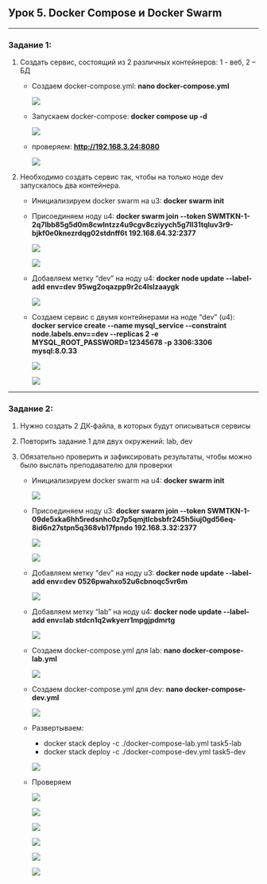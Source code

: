 ## Урок 5. Docker Compose и Docker Swarm
---
### Задание 1:
1.	Создать сервис, состоящий из 2 различных контейнеров: 1 - веб, 2 – БД
    *   Создаем docker-compose.yml: **nano docker-compose.yml**

        ![](images/image1.png)

    *   Запускаем docker-compose: **docker compose up -d**

        ![](images/image2.png)

    *   проверяем: **http://192.168.3.24:8080**

        ![](images/image3.png)

2.	Необходимо создать сервис так, чтобы на только ноде dev запускалось два контейнера.
    *   Инициализируем docker swarm на u3:  **docker swarm init** 
    *   Присоединяем ноду u4: **docker swarm join --token SWMTKN-1-2q7lbb85g5d0m8cwlntzz4u9cgv8cziyych5g7ll31tqluv3r9-bjkf0e0knezrdqg02stdnff6t 192.168.64.32:2377**

        ![](images/image4.png)

        ![](images/image5.png)

    *   Добавляем метку “dev” на ноду u4: **docker node update --label-add env=dev 95wg2oqazpp9r2c4lslzaaygk**

        ![](images/image6.png)

    *   Создаем сервис с двумя контейнерами на ноде “dev” (u4):  **docker service create --name mysql_service --constraint node.labels.env==dev --replicas 2 -e MYSQL_ROOT_PASSWORD=12345678 -p 3306:3306 mysql:8.0.33**

        ![](images/image7.png)

        ![](images/image8.png)

----
### Задание 2:
1.	Нужно создать 2 ДК-файла, в которых будут описываться сервисы
2.	Повторить задание 1 для двух окружений: lab, dev
3.	Обязательно проверить и зафиксировать результаты, чтобы можно было выслать преподавателю для проверки

    *   Инициализируем docker swarm на u4:  **docker swarm init**

        ![](images/image9.png)

    *   Присоединяем ноду u3: **docker swarm join --token SWMTKN-1-09de5xka6hh5redsnhc0z7p5qmjtlcbsbfr245h5iuj0gd56eq-8id6n27stpn5q368vb17fpndo 192.168.3.32:2377**

        ![](images/image10.png)

        ![](images/image11.png)

    *   Добавляем метку “dev” на ноду u3: **docker node update --label-add env=dev 0526pwahxo52u6cbnoqc5vr6m**

        ![](images/image12.png)

    *   Добавляем метку “lab” на ноду u4: **docker node update --label-add env=lab stdcn1q2wkyerr1mpgjpdmrtg**

        ![](images/image13.png)
        
    *   Создаем docker-compose.yml для lab: **nano docker-compose-lab.yml**

        ![](images/image14.png)

    *   Создаем docker-compose.yml для dev: **nano docker-compose-dev.yml**

        ![](images/image15.png)

    *   Развертываем:
        *   docker stack deploy -c ./docker-compose-lab.yml task5-lab
        *   docker stack deploy -c ./docker-compose-dev.yml task5-dev

        ![](images/image16.png)

    *   Проверяем

        ![](images/image17.png)

        ![](images/image18.png)

        ![](images/image19.png)

        ![](images/image20.png)

        ![](images/image21.png)

        ![](images/image22.png)